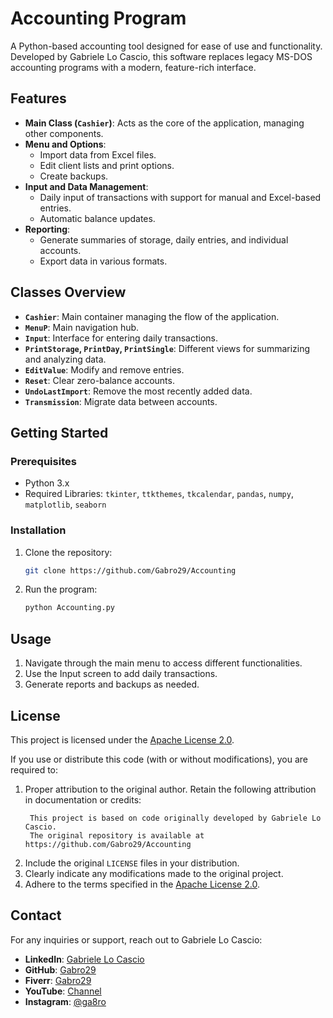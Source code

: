 # Accounting Program

A Python-based accounting tool designed for ease of use and functionality. Developed by Gabriele Lo Cascio, this software replaces legacy MS-DOS accounting programs with a modern, feature-rich interface.

## Features

- **Main Class (`Cashier`)**: Acts as the core of the application, managing other components.
- **Menu and Options**:
  - Import data from Excel files.
  - Edit client lists and print options.
  - Create backups.
- **Input and Data Management**:
  - Daily input of transactions with support for manual and Excel-based entries.
  - Automatic balance updates.
- **Reporting**:
  - Generate summaries of storage, daily entries, and individual accounts.
  - Export data in various formats.

## Classes Overview

- **`Cashier`**: Main container managing the flow of the application.
- **`MenuP`**: Main navigation hub.
- **`Input`**: Interface for entering daily transactions.
- **`PrintStorage`, `PrintDay`, `PrintSingle`**: Different views for summarizing and analyzing data.
- **`EditValue`**: Modify and remove entries.
- **`Reset`**: Clear zero-balance accounts.
- **`UndoLastImport`**: Remove the most recently added data.
- **`Transmission`**: Migrate data between accounts.

## Getting Started

### Prerequisites

- Python 3.x
- Required Libraries: `tkinter`, `ttkthemes`, `tkcalendar`, `pandas`, `numpy`, `matplotlib`, `seaborn`

### Installation

1. Clone the repository:
    ```bash
    git clone https://github.com/Gabro29/Accounting
    ```
2. Run the program:
    ```bash
    python Accounting.py
    ```

## Usage

1. Navigate through the main menu to access different functionalities.
2. Use the Input screen to add daily transactions.
3. Generate reports and backups as needed.

## License

This project is licensed under the [Apache License 2.0](http://www.apache.org/licenses/LICENSE-2.0). 

If you use or distribute this code (with or without modifications), you are required to:

1. Proper attribution to the original author. Retain the following attribution in documentation or credits:
   ```
	This project is based on code originally developed by Gabriele Lo Cascio.
	The original repository is available at https://github.com/Gabro29/Accounting
   ```
2. Include the original `LICENSE` files in your distribution.
3. Clearly indicate any modifications made to the original project.
4. Adhere to the terms specified in the [Apache License 2.0](http://www.apache.org/licenses/LICENSE-2.0).

## Contact

For any inquiries or support, reach out to Gabriele Lo Cascio:

- **LinkedIn**: [Gabriele Lo Cascio](https://www.linkedin.com/in/gabriele-locascio)
- **GitHub**: [Gabro29](https://github.com/Gabro29)
- **Fiverr**: [Gabro29](https://it.fiverr.com/gabro_29?up_rollout=true)
- **YouTube**: [Channel](https://www.youtube.com/channel/UCkGvbGqYzDi3lfgtbQ_pngg)
- **Instagram**: [@ga8ro](https://www.instagram.com/ga8ro)
